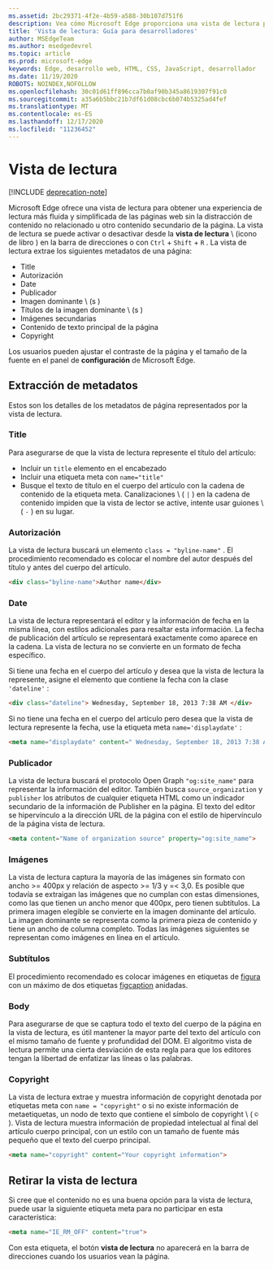 ```yaml
---
ms.assetid: 2bc29371-4f2e-4b59-a588-30b107d751f6
description: Vea cómo Microsoft Edge proporciona una vista de lectura para las páginas web para habilitar la lectura sin adición.
title: 'Vista de lectura: Guía para desarrolladores'
author: MSEdgeTeam
ms.author: msedgedevrel
ms.topic: article
ms.prod: microsoft-edge
keywords: Edge, desarrollo web, HTML, CSS, JavaScript, desarrollador
ms.date: 11/19/2020
ROBOTS: NOINDEX,NOFOLLOW
ms.openlocfilehash: 30c01d61ff896cca7b0af90b345a8619307f91c0
ms.sourcegitcommit: a35a6b5bbc21b7df61d08cbc6b074b5325ad4fef
ms.translationtype: MT
ms.contentlocale: es-ES
ms.lasthandoff: 12/17/2020
ms.locfileid: "11236452"
---
```

# Vista de lectura  

[!INCLUDE [deprecation-note](../../includes/legacy-edge-note.md)]  

Microsoft Edge ofrece una vista de lectura para obtener una experiencia de lectura más fluida y simplificada de las páginas web sin la distracción de contenido no relacionado u otro contenido secundario de la página.  La vista de lectura se puede activar o desactivar desde la **vista de lectura** \ (icono de libro \) en la barra de direcciones o con `Ctrl` + `Shift` + `R` .  La vista de lectura extrae los siguientes metadatos de una página:  

*   Title
*   Autorización
*   Date
*   Publicador
*   Imagen dominante \ (s \)
*   Títulos de la imagen dominante \ (s \)
*   Imágenes secundarias
*   Contenido de texto principal de la página
*   Copyright

Los usuarios pueden ajustar el contraste de la página y el tamaño de la fuente en el panel de **configuración** de Microsoft Edge.  

## Extracción de metadatos  

Estos son los detalles de los metadatos de página representados por la vista de lectura.  

### Title  

Para asegurarse de que la vista de lectura represente el título del artículo:  

*   Incluir un `title` elemento en el encabezado  
*   Incluir una etiqueta meta con `name="title"`  
*   Busque el texto de título en el cuerpo del artículo con la cadena de contenido de la etiqueta meta.  Canalizaciones \ ( `|` \) en la cadena de contenido impiden que la vista de lector se active, intente usar guiones \ ( `-` \) en su lugar.  

### Autorización  

La vista de lectura buscará un elemento `class = "byline-name"` .  El procedimiento recomendado es colocar el nombre del autor después del título y antes del cuerpo del artículo.  

```html
<div class="byline-name">Author name</div>
```  

### Date  

La vista de lectura representará el editor y la información de fecha en la misma línea, con estilos adicionales para resaltar esta información.  La fecha de publicación del artículo se representará exactamente como aparece en la cadena.  La vista de lectura no se convierte en un formato de fecha específico.  

Si tiene una fecha en el cuerpo del artículo y desea que la vista de lectura la represente, asigne el elemento que contiene la fecha con la clase `'dateline'` :  

```html
<div class="dateline"> Wednesday, September 18, 2013 7:38 AM </div>
```  

Si no tiene una fecha en el cuerpo del artículo pero desea que la vista de lectura represente la fecha, use la etiqueta meta `name='displaydate'` :  

```html
<meta name="displaydate" content=" Wednesday, September 18, 2013 7:38 AM ">
```  

### Publicador  

La vista de lectura buscará el protocolo Open Graph `"og:site_name"` para representar la información del editor.  También busca `source_organization` y `publisher` los atributos de cualquier etiqueta HTML como un indicador secundario de la información de Publisher en la página.  El texto del editor se hipervínculo a la dirección URL de la página con el estilo de hipervínculo de la página vista de lectura.  

```html
<meta content="Name of organization source" property="og:site_name">
```  

### Imágenes  

La vista de lectura captura la mayoría de las imágenes sin formato con ancho >= 400px y relación de aspecto >= 1/3 y =< 3,0.  Es posible que todavía se extraigan las imágenes que no cumplan con estas dimensiones, como las que tienen un ancho menor que 400px, pero tienen subtítulos.  La primera imagen elegible se convierte en la imagen dominante del artículo.  La imagen dominante se representa como la primera pieza de contenido y tiene un ancho de columna completo.  Todas las imágenes siguientes se representan como imágenes en línea en el artículo.  

### Subtítulos  

El procedimiento recomendado es colocar imágenes en etiquetas de [figura](https://developer.mozilla.org/docs/Web/HTML/Element/figure) con un máximo de dos etiquetas [figcaption](https://developer.mozilla.org/docs/Web/HTML/Element/figcaption) anidadas.  

### Body  

Para asegurarse de que se captura todo el texto del cuerpo de la página en la vista de lectura, es útil mantener la mayor parte del texto del artículo con el mismo tamaño de fuente y profundidad del DOM.  El algoritmo vista de lectura permite una cierta desviación de esta regla para que los editores tengan la libertad de enfatizar las líneas o las palabras.  

### Copyright  

La vista de lectura extrae y muestra información de copyright denotada por etiquetas meta con `name = "copyright"` o si no existe información de metaetiquetas, un nodo de texto que contiene el símbolo de copyright \ ( `©` \).  Vista de lectura muestra información de propiedad intelectual al final del artículo cuerpo principal, con un estilo con un tamaño de fuente más pequeño que el texto del cuerpo principal.  

```html
<meta name="copyright" content="Your copyright information">
```  

## Retirar la vista de lectura  

Si cree que el contenido no es una buena opción para la vista de lectura, puede usar la siguiente etiqueta meta para no participar en esta característica:  

```html
<meta name="IE_RM_OFF" content="true">
```  

Con esta etiqueta, el botón **vista de lectura** no aparecerá en la barra de direcciones cuando los usuarios vean la página.  
